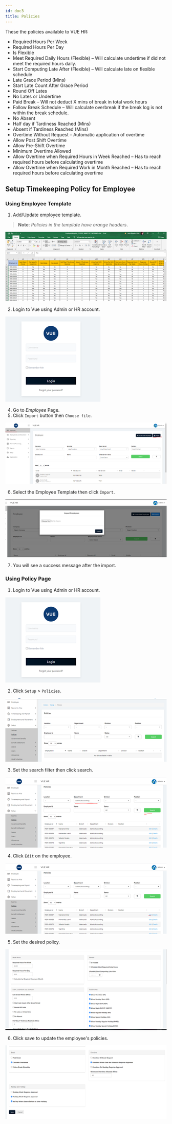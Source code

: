```yaml
---
id: doc3
title: Policies
---
```


These the policies available to VUE HR:

* Required Hours Per Week 
* Required Hours Per Day 
* Is Flexible 
* Meet Required Daily Hours (Flexible) – Will calculate undertime if did not meet the required hours daily.
* Start Computing Late After (Flexible) – Will calculate late on flexible schedule
* Late Grace Period (Mins) 
* Start Late Count After Grace Period 
* Round Off Lates 
* No Lates or Undertime 
* Paid Break – Will not deduct X mins of break in total work hours
* Follow Break Schedule – Will calculate overbreak if the break log is not within the break schedule.
* No Absent
* Half day if Tardiness Reached (Mins) 
* Absent if Tardiness Reached (Mins)
* Overtime Without Request – Automatic application of overtime
* Allow Post Shift Overtime
* Allow Pre-Shift Overtime
* Minimum Overtime Allowed 
* Allow Overtime when Required Hours in Week Reached – Has to reach required hours before calculating overtime
* Allow Overtime when Required Work in Month Reached – Has to reach required hours before calculating overtime

## Setup Timekeeping Policy for Employee

### Using Employee Template

1. Add/Update employee template.

> **Note**: _Policies in the template have orange headers_.

![alt-text](assets/Picture5.png)

2. Login to Vue using Admin or HR account. 

![alt-text](assets/Picture2.png)

4. Go to _Employee_ Page.
5. Click `Import` button then `Choose file`.

![alt-text](assets/Picture3.png)

6.  Select the Employee Template then click `Import`.

![alt-text](assets/Picture4.png)

7.  You will see a success message after the import.

### Using Policy Page

1. Login to Vue using Admin or HR account. 

![alt-text](assets/Picture2.png)

2. Click `Setup` > `Policies`.

![alt-text](assets/Picture6.png)


3. Set the search filter then click search.

![alt-text](assets/Picture7.png)

4. Click `Edit` on the employee.

![alt-text](assets/Picture8.png)

5. Set the desired policy. 

![alt-text](assets/Picture9.png)

6. Click save to update the employee's policies.

![alt-text](assets/Picture10.png)
